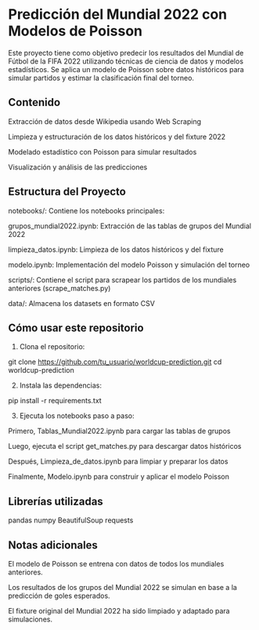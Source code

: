 # Predicción del Mundial 2022 con Modelos de Poisson
Este proyecto tiene como objetivo predecir los resultados del Mundial de Fútbol de la FIFA 2022 utilizando técnicas de ciencia de datos y modelos estadísticos. Se aplica un modelo de Poisson sobre datos históricos para simular partidos y estimar la clasificación final del torneo.

## Contenido
Extracción de datos desde Wikipedia usando Web Scraping

Limpieza y estructuración de los datos históricos y del fixture 2022

Modelado estadístico con Poisson para simular resultados

Visualización y análisis de las predicciones

## Estructura del Proyecto
notebooks/: Contiene los notebooks principales:

grupos_mundial2022.ipynb: Extracción de las tablas de grupos del Mundial 2022

limpieza_datos.ipynb: Limpieza de los datos históricos y del fixture

modelo.ipynb: Implementación del modelo Poisson y simulación del torneo

scripts/: Contiene el script para scrapear los partidos de los mundiales anteriores (scrape_matches.py)

data/: Almacena los datasets en formato CSV

## Cómo usar este repositorio
1. Clona el repositorio:

git clone https://github.com/tu_usuario/worldcup-prediction.git
cd worldcup-prediction

2. Instala las dependencias:

pip install -r requirements.txt

3. Ejecuta los notebooks paso a paso:

Primero, Tablas_Mundial2022.ipynb para cargar las tablas de grupos

Luego, ejecuta el script get_matches.py para descargar datos históricos

Después, Limpieza_de_datos.ipynb para limpiar y preparar los datos

Finalmente, Modelo.ipynb para construir y aplicar el modelo Poisson

## Librerías utilizadas
pandas
numpy
BeautifulSoup
requests

## Notas adicionales
El modelo de Poisson se entrena con datos de todos los mundiales anteriores.

Los resultados de los grupos del Mundial 2022 se simulan en base a la predicción de goles esperados.

El fixture original del Mundial 2022 ha sido limpiado y adaptado para simulaciones.


